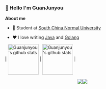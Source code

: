 ### 👋 Hello I'm GuanJunyou

**About me**

- 💼 Student at [South China Normal University](https://www.scnu.edu.cn/)

- ❤️ I love writing [Java](https://github.com/topics/java) and [Golang](https://github.com/topics/golang)  


| <img align="center" src="https://github-readme-stats.vercel.app/api?username=guanjunyou&hide_border=true&show_icons=true&line_height=21&theme=github_dark" alt="Guanjunyou's github stats" height="100" /> | <img align="center" src="https://github-readme-stats.vercel.app/api/top-langs/?username=guanjunyou&layout=donut" alt="Guanjunyou's github stats" height="100" /> |
<div style="display: flex; justify-content: center;">
    <img src="https://stats.justsong.cn/api/csdn?id=weixin_50549897" />
    <img src="https://stats.justsong.cn/api/leetcode?username=nervous-diffiebjp&cn=true" />
</div>

